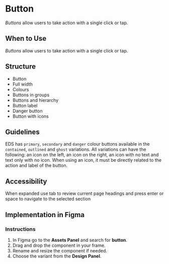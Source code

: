 # Button

_Buttons_ allow users to take action with a single click or tap.

## When to Use

_Buttons_ allow users to take action with a single click or tap.

## Structure

- Button
- Full width
- Colours
- Buttons in groups
- Buttons and hierarchy
- Button label
- Danger button
- Button with icons

## Guidelines

EDS has `primary`, `secondary` and `danger` colour buttons available in the `contained`, `outlined` and `ghost` variations. All variations can have the following: an icon on the left, an icon on the right, an icon with no text and text only with no icon. When using an icon, it must be directly related to the action and label of the button.

## Accessibility

When expanded use tab to review current page headings and press enter or space to navigate to the selected section

## Implementation in Figma

### Instructions

1. In Figma go to the **Assets Panel** and search for **button**.
2. Drag and drop the component in your frame.
3. Rename and resize the component if needed.
4. Choose the variant from the **Design Panel**.
